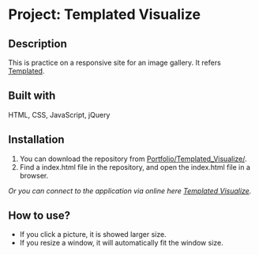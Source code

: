 # Project: Templated Visualize

## Description

This is practice on a responsive site for an image gallery. It refers [Templated](https://templated.co/visualize).

## Built with

HTML, CSS, JavaScript, jQuery

## Installation

1. You can download the repository from
[Portfolio/Templated_Visualize/](https://github.com/leachung/Portfolio/tree/master/Templated_Visualize/).
2. Find a index.html file in the repository, and open the index.html file in a browser.

*Or you can connect to the application via online here [Templated Visualize](https://leachung.github.io/Portfolio/Templated_Visualize/index.html).*

## How to use?

  - If you click a picture, it is showed larger size.
  - If you resize a window, it will automatically fit the window size.
